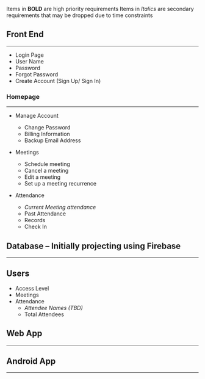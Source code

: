 Items in **BOLD** are high priority requirements
Items in *Italics* are secondary requirements that may be dropped due to time constraints

## Front End

***

- Login Page 
- User Name 
- Password
- Forgot Password 
- Create Account (Sign Up/ Sign In)

### Homepage

***

- Manage Account
    - Change Password
    - Billing Information
    - Backup Email Address
		
- Meetings
    - Schedule meeting
    - Cancel a meeting
    - Edit a meeting
    - Set up a meeting recurrence

- Attendance
    - _Current Meeting attendance_
    - Past Attendance
    - Records
    - Check In
		
	
	
	
## Database – Initially projecting using Firebase

***
	
## Users
- Access Level
- Meetings
- Attendance
    - _Attendee Names (TBD)_
    - Total Attendees

		
	
## Web App

***

## Android App

***
